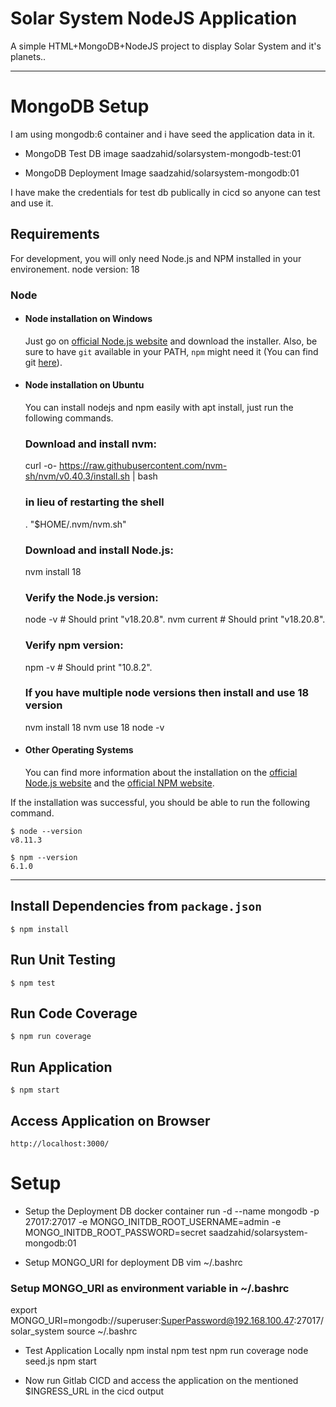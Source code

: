 # Solar System NodeJS Application

A simple HTML+MongoDB+NodeJS project to display Solar System and it's planets..

---
# MongoDB Setup
I am using mongodb:6 container and i have seed the application data in it.

* MongoDB Test DB image
saadzahid/solarsystem-mongodb-test:01

* MongoDB Deployment Image
saadzahid/solarsystem-mongodb:01

I have make the credentials for test db publically in cicd so anyone can test and use it.

## Requirements

For development, you will only need Node.js and NPM installed in your environement.
node version: 18

### Node
- #### Node installation on Windows

  Just go on [official Node.js website](https://nodejs.org/) and download the installer.
Also, be sure to have `git` available in your PATH, `npm` might need it (You can find git [here](https://git-scm.com/)).

- #### Node installation on Ubuntu

  You can install nodejs and npm easily with apt install, just run the following commands.

  ### Download and install nvm:
  curl -o- https://raw.githubusercontent.com/nvm-sh/nvm/v0.40.3/install.sh | bash

  ### in lieu of restarting the shell
  \. "$HOME/.nvm/nvm.sh"

  ### Download and install Node.js:
  nvm install 18

  ### Verify the Node.js version:
  node -v # Should print "v18.20.8".
  nvm current # Should print "v18.20.8".

  ### Verify npm version:
  npm -v # Should print "10.8.2".

  ### If you have multiple node versions then install and use 18 version
  nvm install 18
  nvm use 18
  node -v

- #### Other Operating Systems
  You can find more information about the installation on the [official Node.js website](https://nodejs.org/) and the [official NPM website](https://npmjs.org/).

If the installation was successful, you should be able to run the following command.

    $ node --version
    v8.11.3

    $ npm --version
    6.1.0

---
## Install Dependencies from `package.json`
    $ npm install

## Run Unit Testing
    $ npm test

## Run Code Coverage
    $ npm run coverage

## Run Application
    $ npm start

## Access Application on Browser
    http://localhost:3000/

# Setup
* Setup the Deployment DB
docker container run -d --name mongodb   -p 27017:27017   -e MONGO_INITDB_ROOT_USERNAME=admin   -e MONGO_INITDB_ROOT_PASSWORD=secret  saadzahid/solarsystem-mongodb:01

* Setup MONGO_URI for deployment DB
vim ~/.bashrc

### Setup MONGO_URI as environment variable in ~/.bashrc
export MONGO_URI=mongodb://superuser:SuperPassword@192.168.100.47:27017/solar_system
source ~/.bashrc

* Test Application Locally
npm instal
npm test
npm run coverage
node seed.js
npm start 

* Now run Gitlab CICD and access the application on the mentioned $INGRESS_URL in the cicd output
